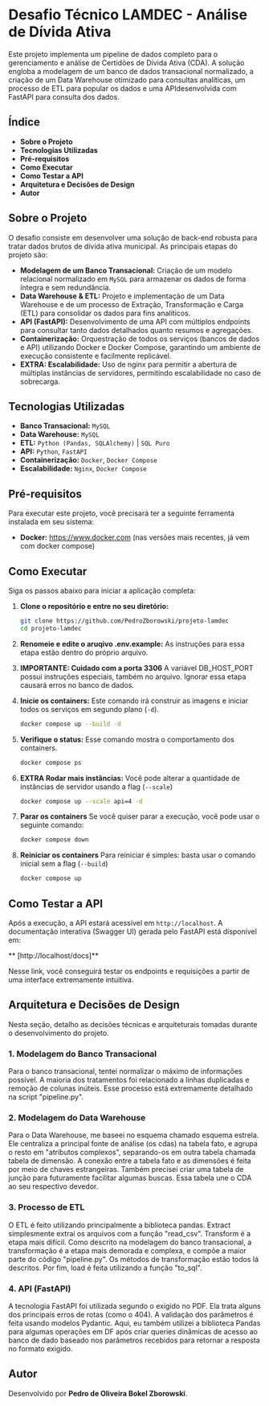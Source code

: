 # **Desafio Técnico LAMDEC - Análise de Dívida Ativa**

Este projeto implementa um pipeline de dados completo para o gerenciamento e análise de Certidões de Dívida Ativa (CDA). A solução engloba a modelagem de um banco de dados transacional normalizado, a criação de um Data Warehouse otimizado para consultas analíticas, um processo de ETL para popular os dados e uma APIdesenvolvida com FastAPI para consulta dos dados.

## **Índice**

  * **Sobre o Projeto**
  * **Tecnologias Utilizadas**
  * **Pré-requisitos**
  * **Como Executar**
  * **Como Testar a API**
  * **Arquitetura e Decisões de Design**
  * **Autor**

##  **Sobre o Projeto**

O desafio consiste em desenvolver uma solução de back-end robusta para tratar dados brutos de dívida ativa municipal. As principais etapas do projeto são:

  * **Modelagem de um Banco Transacional:** Criação de um modelo relacional normalizado em `MySQL` para armazenar os dados de forma íntegra e sem redundância.
  * **Data Warehouse & ETL:** Projeto e implementação de um Data Warehouse e de um processo de Extração, Transformação e Carga (ETL) para consolidar os dados para fins analíticos.
  * **API (FastAPI):** Desenvolvimento de uma API com múltiplos endpoints para consultar tanto dados detalhados quanto resumos e agregações.
  * **Containerização:** Orquestração de todos os serviços (bancos de dados e API) utilizando Docker e Docker Compose, garantindo um ambiente de execução consistente e facilmente replicável.
  * **EXTRA: Escalabilidade:** Uso de nginx para permitir a abertura de múltiplas instâncias de servidores, permitindo escalabilidade no caso de sobrecarga.

##  **Tecnologias Utilizadas**

  * **Banco Transacional:** `MySQL`
  * **Data Warehouse:** `MySQL`
  * **ETL:** `Python (Pandas, SQLAlchemy)` | `SQL Puro`
  * **API:** `Python`, `FastAPI`
  * **Containerização:** `Docker`, `Docker Compose`
  * **Escalabilidade:** `Nginx`, `Docker Compose`

##  **Pré-requisitos**

Para executar este projeto, você precisará ter a seguinte ferramenta instalada em seu sistema:

  * **Docker:** https://www.docker.com (nas versões mais recentes, já vem com docker compose)

##  **Como Executar**

Siga os passos abaixo para iniciar a aplicação completa:

1.  **Clone o repositório e entre no seu diretório:**

    ```bash
    git clone https://github.com/PedroZborowski/projeto-lamdec
    cd projeto-lamdec
    ```

2.  **Renomeie e edite o aruqivo .env.example:**
    As instruções para essa etapa estão dentro do próprio arquivo.

3.  **IMPORTANTE: Cuidado com a porta 3306**
    A variável DB_HOST_PORT possui instruções especiais, também no arquivo. Ignorar essa etapa causará erros no banco de dados.

4.  **Inicie os containers:**
    Este comando irá construir as imagens e iniciar todos os serviços em segundo plano (`-d`).

    ```bash
    docker compose up --build -d
    ```

5.  **Verifique o status:**
    Esse comando mostra o comportamento dos containers.

    ```bash
    docker compose ps
    ```

6.  **EXTRA Rodar mais instâncias:**
    Você pode alterar a quantidade de instâncias de servidor usando a flag (`--scale`)

    ```bash
    docker compose up --scale api=4 -d
    ```

7.  **Parar os containers**
    Se você quiser parar a execução, você pode usar o seguinte comando:

    ```bash
    docker compose down
    ```

8.  **Reiniciar os containers**
    Para reiniciar é simples: basta usar o comando inicial sem a flag (`--build`)

    ```bash
    docker compose up
    ```

##  **Como Testar a API**

Após a execução, a API estará acessível em `http://localhost`. A documentação interativa (Swagger UI) gerada pelo FastAPI está disponível em:

** [http://localhost/docs]**

Nesse link, você conseguirá testar os endpoints e requisições a partir de uma interface extremamente intuitiva.

##  **Arquitetura e Decisões de Design**

Nesta seção, detalho as decisões técnicas e arquiteturais tomadas durante o desenvolvimento do projeto.

### **1. Modelagem do Banco Transacional**

  Para o banco transacional, tentei normalizar o máximo de informações possível. A maioria dos tratamentos foi relacionado a linhas duplicadas e remoção de colunas inúteis. Esse processo está extremamente detalhado na script "pipeline.py".

### **2. Modelagem do Data Warehouse**

  Para o Data Warehouse, me baseei no esquema chamado esquema estrela. Ele centraliza a principal fonte de análise (os cdas) na tabela fato, e agrupa o resto em "atributos complexos", separando-os em outra tabela chamada tabela de dimensão. A conexão entre a tabela fato e as dimensões é feita por meio de chaves estrangeiras. Também precisei criar uma tabela de junção para futuramente facilitar algumas buscas. Essa tabela une o CDA ao seu respectivo devedor.

### **3. Processo de ETL**

  O ETL é feito utilizando principalmente a biblioteca pandas. Extract simplesmente extrai os arquivos com a função "read_csv". Transform é a etapa mais difícil. Como descrito na modelagem do banco transacional, a transformação é a etapa mais demorada e complexa, e compõe a maior parte do código "pipeline.py". Os métodos de transformação estão todos lá descritos. Por fim, load é feita utilizando a função "to_sql".

### **4. API (FastAPI)**

  A tecnologia FastAPI foi utilizada segundo o exigido no PDF. Ela trata alguns dos principais erros de rotas (como o 404). A validação dos parâmetros é feita usando modelos Pydantic. Aqui, eu também utilizei a biblioteca Pandas para algumas operações em DF após criar queries dinâmicas de acesso ao banco de dado baseado nos parâmetros recebidos para retornar a resposta no formato exigido.

##  **Autor**

Desenvolvido por **Pedro de Oliveira Bokel Zborowski**.
